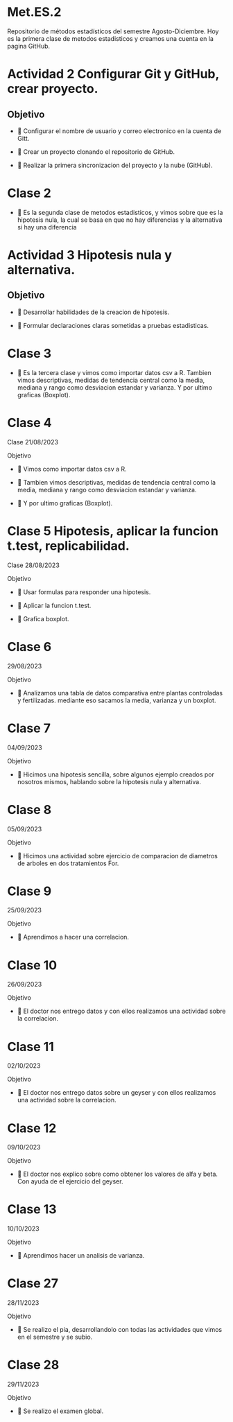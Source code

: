 # Met.ES.2
Repositorio de métodos estadísticos del semestre Agosto-Diciembre.
Hoy es la primera clase de metodos estadisticos y creamos una cuenta en la pagina GitHub.

# Actividad 2 Configurar Git y GitHub, crear proyecto.

## Objetivo

+ :dart: Configurar el nombre de usuario y correo electronico en la cuenta de Gitt.

+ :dart: Crear un proyecto clonando el repositorio de GitHub.

+ :dart: Realizar la primera sincronizacion del proyecto y la nube (GitHub).

# Clase 2

+ :dart: Es la segunda clase de metodos estadisticos, y vimos sobre que es la hipotesis nula, la cual se basa en que no hay diferencias y la alternativa si hay una diferencia

# Actividad 3 Hipotesis nula y alternativa.

## Objetivo

+ :dart: Desarrollar habilidades de la creacion de hipotesis.

+ :dart: Formular declaraciones claras sometidas a pruebas estadisticas.

# Clase 3

+ :dart: Es la tercera clase y vimos como importar datos csv a R. Tambien vimos descriptivas, medidas de tendencia central como la media, mediana y rango como desviacion estandar y varianza. Y por ultimo graficas (Boxplot).

# Clase 4

Clase 21/08/2023

Objetivo

+ :dart: Vimos como importar datos csv a R.

+ :dart: Tambien vimos descriptivas, medidas de tendencia central como la media, mediana y rango como desviacion estandar y varianza.

+ :dart: Y por ultimo graficas (Boxplot).

# Clase 5 Hipotesis, aplicar la funcion t.test, replicabilidad.

Clase 28/08/2023

Objetivo

+ :dart: Usar formulas para responder una hipotesis.

+ :dart: Aplicar la funcion t.test.

+ :dart: Grafica boxplot.

# Clase 6

29/08/2023

Objetivo

+ :dart: Analizamos una tabla de datos comparativa entre plantas controladas y fertilizadas. mediante eso sacamos la media, varianza y un boxplot.

# Clase 7

04/09/2023

Objetivo

+ :dart: Hicimos una hipotesis sencilla, sobre algunos ejemplo creados por nosotros mismos, hablando sobre la hipotesis nula y alternativa.

# Clase 8

05/09/2023

Objetivo

+ :dart: Hicimos una actividad sobre ejercicio de comparacion de diametros de arboles en dos tratamientos For.

# Clase 9

25/09/2023

Objetivo

+ :dart: Aprendimos a hacer una correlacion.

# Clase 10

26/09/2023

Objetivo

+ :dart: El doctor nos entrego datos y con ellos realizamos una actividad sobre la correlacion.

# Clase 11

02/10/2023

Objetivo

+ :dart: El doctor nos entrego datos sobre un geyser y con ellos realizamos una actividad sobre la correlacion.

# Clase 12
09/10/2023

Objetivo
+ :dart: El doctor nos explico sobre como obtener los valores de alfa y beta. Con ayuda de el ejercicio del geyser.

# Clase 13
10/10/2023

Objetivo
+ :dart: Aprendimos hacer un analisis de varianza.

# Clase 27
28/11/2023

Objetivo
+ :dart: Se realizo el pia, desarrollandolo con todas las actividades que vimos en el semestre y se subio.

# Clase 28
29/11/2023

Objetivo
+ :dart: Se realizo el examen global.